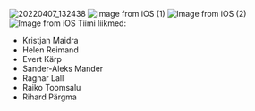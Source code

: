 ![20220407_132438](https://user-images.githubusercontent.com/91615049/162193479-6d1fa521-97ed-4ba2-9204-f16536e419b7.jpg)
![Image from iOS (1)](https://user-images.githubusercontent.com/91615049/162193486-1ce9bd1c-1907-42d7-a4a0-34a455600806.jpg)
![Image from iOS (2)](https://user-images.githubusercontent.com/91615049/162193489-b5dc2422-c65b-4c8f-8ffc-a5dd135127b9.jpg)
![Image from iOS](https://user-images.githubusercontent.com/91615049/162193492-4fa257cb-54d6-4a0c-8f13-55726ac9738b.jpg)
Tiimi liikmed: 
 * Kristjan Maidra 
 * Helen Reimand 
 * Evert Kärp
 * Sander-Aleks Mander 
 * Ragnar Lall
 * Raiko Toomsalu 
 * Rihard Pärgma
